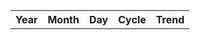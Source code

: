 <title>
4/26 Lesson: Frontend and backend development
</title>

<table id="table" style="width: 100%;">
    <tr>
        <th>Year</th>
        <th>Month</th>
        <th>Day</th>
        <th>Cycle</th>
        <th>Trend</th>
    </tr>
</table>

<script>
const url = 'https://daily-atmosphere-carbon-dioxide-concentration.p.rapidapi.com/api/co2-api';
const options = {
	method: 'GET',
	headers: {
		'content-type': 'application/octet-stream',
		'X-RapidAPI-Key': '554c89336amsh69cd248886ad9ecp1390b5jsn24d7469d6aa0',
		'X-RapidAPI-Host': 'daily-atmosphere-carbon-dioxide-concentration.p.rapidapi.com'
	}
};

// try {
// 	const response = await fetch(url, options);
// 	const result = await response.text();
// 	console.log(result);
// } catch (error) {
// 	console.error(error);
// }

fetch(url, options)
  // response is a RESTful "promise" on any successful fetch
  .then(response => {
    // check for response errors
    if (response.status !== 200) {
        const errorMsg = 'Database read error: ' + response.status;
        console.log(errorMsg);
        const tr = document.createElement("tr");
        const td = document.createElement("td");
        td.innerHTML = errorMsg;
        tr.appendChild(td);
        resultContainer.appendChild(tr);
        return;
    }
    // valid response will have json data
  response.json().then(data => {
      console.log(data);
    for (let i = 0; i < 10; i++) {
      const row = data[i];
      console.log(row);
      add_row(row);
      }
    })
})

  function add_row(data) {
    const tr = document.createElement("tr");
    const year = document.createElement("td");
    const month = document.createElement("td");
    const day = document.createElement("td");
    const cycle = document.createElement("td");
    const trend = document.createElement("td");
  
    // obtain data that is specific to the API
    year.innerHTML = data.year; 
    month.innerHTML = data.month;
    day.innerHTML = data.day; 
    cycle.innerHTML = data.cycle; 
    trend.innerHTML = data.trend; 

    // add HTML to container
    tr.appendChild(year);
    tr.appendChild(month);
    tr.appendChild(day);
    tr.appendChild(cycle);
    tr.appendChild(trend);

    resultContainer.appendChild(tr);
  }
</script>